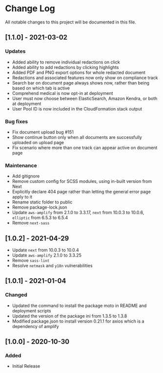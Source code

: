 # Change Log

All notable changes to this project will be documented in this file.

## [1.1.0] - 2021-03-02

### Updates

- Added ability to remove individual redactions on click
- Added ability to add redactions by clicking highlights
- Added PDF and PNG export options for whole redacted document
- Redactions and associated features now only show on compliance track
- Search bar on document page always shows now, rather than being based on which tab is active
- Comprehend medical is now opt-in at deployment
- User must now choose between ElasticSearch, Amazon Kendra, or both at deployment
- User Pool ID is now included in the CloudFormation stack output

### Bug fixes

- Fix document upload bug #151
- Show continue button only when all documents are successfully uploaded on upload page
- Fix scenario where more than one track can appear active on document page

### Maintenance

- Add gitignore
- Remove custom config for SCSS modules, using in-built version from Next
- Explicitly declare 404 page rather than letting the general error page apply to it
- Rename static folder to public
- Remove package-lock.json
- Update `aws-amplify` from 2.1.0 to 3.3.17, `next` from 10.0.3 to 10.0.6, `elliptic` from 6.5.3 to 6.5.4
- Remove `next-sass`

## [1.0.2] - 2021-04-29
- Update `next` from 10.0.3 to 10.0.4
- Update `aws-amplify` 2.1.0 to 3.3.25
- Remove `sass-lint`
- Resolve `netmask` and `y18n` vulnerabilities

## [1.0.1] - 2021-01-04

### Changed

- Updated the command to install the package moto in README and deployment scripts
- Updated the version of the package ini from 1.3.5 to 1.3.8
- Modified package.json to install version 0.21.1 for axios which is a dependency of amplify

## [1.0.0] - 2020-10-30

### Added

- Initial Release
